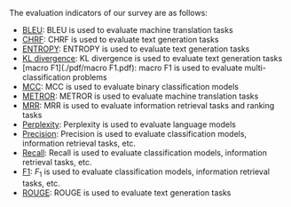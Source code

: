 The evaluation indicators of our survey are as follows:
- [BLEU](./pdf/BLEU.pdf): BLEU is used to evaluate machine translation tasks
- [CHRF](./pdf/CHRF.pdf): CHRF is used to evaluate text generation tasks
- [ENTROPY](./pdf/ENTROPY.pdf): ENTROPY is used to evaluate text generation tasks
- [KL divergence](./pdf/KL_divergence.pdf): KL divergence is used to evaluate text generation tasks
- [macro F1](./pdf/macro F1.pdf): macro F1 is used to evaluate multi-classification problems
- [MCC](./pdf/MCC.pdf): MCC is used to evaluate binary classification models
- [METROR](./pdf/METROR.pdf): METROR is used to evaluate machine translation tasks
- [MRR](./pdf/MRR.pdf): MRR is used to evaluate information retrieval tasks and ranking tasks
- [Perplexity](./pdf/Perplexity.pdf): Perplexity is used to evaluate language models
- [Precision](./pdf/Precision,Recall,F1.pdf): Precision is used to evaluate classification models, information retrieval tasks, etc.
- [Recall](./pdf/Precision,Recall,F1.pdf): Recall is used to evaluate classification models, information retrieval tasks, etc.
- [F1](./pdf/Precision,Recall,F1.pdf): $F_1$ is used to evaluate classification models, information retrieval tasks, etc.
- [ROUGE](./pdf/ROUGE.pdf): ROUGE is used to evaluate text generation tasks